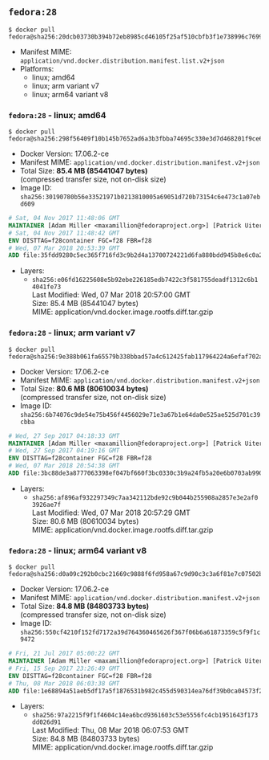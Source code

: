 ## `fedora:28`

```console
$ docker pull fedora@sha256:20dcb03730b394b72eb8985cd46105f25af510cbfb3f1e738996c7699915d29a
```

-	Manifest MIME: `application/vnd.docker.distribution.manifest.list.v2+json`
-	Platforms:
	-	linux; amd64
	-	linux; arm variant v7
	-	linux; arm64 variant v8

### `fedora:28` - linux; amd64

```console
$ docker pull fedora@sha256:298f56409f10b145b7652ad6a3b3fbba74695c330e3d7d468201f9ce68616d7c
```

-	Docker Version: 17.06.2-ce
-	Manifest MIME: `application/vnd.docker.distribution.manifest.v2+json`
-	Total Size: **85.4 MB (85441047 bytes)**  
	(compressed transfer size, not on-disk size)
-	Image ID: `sha256:30190780b56e33521971b0213810005a69051d720b73154c6e473c1a07ebd609`

```dockerfile
# Sat, 04 Nov 2017 11:48:06 GMT
MAINTAINER [Adam Miller <maxamillion@fedoraproject.org>] [Patrick Uiterwijk <patrick@puiterwijk.org>]
# Sat, 04 Nov 2017 11:48:42 GMT
ENV DISTTAG=f28container FGC=f28 FBR=f28
# Wed, 07 Mar 2018 20:53:39 GMT
ADD file:35fdd9280c5ec365f716fd3c9b2d4a13700724221d6fa880bdd945b8e6c0a236 in / 
```

-	Layers:
	-	`sha256:e06fd16225608e5b92ebe226185edb7422c3f581755deadf1312c6b14041fe73`  
		Last Modified: Wed, 07 Mar 2018 20:57:00 GMT  
		Size: 85.4 MB (85441047 bytes)  
		MIME: application/vnd.docker.image.rootfs.diff.tar.gzip

### `fedora:28` - linux; arm variant v7

```console
$ docker pull fedora@sha256:9e388b061fa65579b338bbad57a4c612425fab117964224a6efaf702a72d9d16
```

-	Docker Version: 17.06.2-ce
-	Manifest MIME: `application/vnd.docker.distribution.manifest.v2+json`
-	Total Size: **80.6 MB (80610034 bytes)**  
	(compressed transfer size, not on-disk size)
-	Image ID: `sha256:6b74076c9de54e75b456f4456029e71e3a67b1e64da0e525ae525d701c39cbba`

```dockerfile
# Wed, 27 Sep 2017 04:18:33 GMT
MAINTAINER [Adam Miller <maxamillion@fedoraproject.org>] [Patrick Uiterwijk <patrick@puiterwijk.org>]
# Wed, 27 Sep 2017 04:19:16 GMT
ENV DISTTAG=f28container FGC=f28 FBR=f28
# Wed, 07 Mar 2018 20:54:38 GMT
ADD file:3bc88de3a8777063398ef047bf660f3bc0330c3b9a24fb5a20e6b0703ab99095 in / 
```

-	Layers:
	-	`sha256:af896af932297349c7aa342112bde92c9b044b255908a2857e3e2af03926ae7f`  
		Last Modified: Wed, 07 Mar 2018 20:57:29 GMT  
		Size: 80.6 MB (80610034 bytes)  
		MIME: application/vnd.docker.image.rootfs.diff.tar.gzip

### `fedora:28` - linux; arm64 variant v8

```console
$ docker pull fedora@sha256:d0a09c292b0cbc21669c9888f6fd958a67c9d90c3c3a6f81e7c07502b6a61ca8
```

-	Docker Version: 17.06.2-ce
-	Manifest MIME: `application/vnd.docker.distribution.manifest.v2+json`
-	Total Size: **84.8 MB (84803733 bytes)**  
	(compressed transfer size, not on-disk size)
-	Image ID: `sha256:550cf4210f152fd7172a39d764360465626f367f06b6a61873359c5f9f1c9472`

```dockerfile
# Fri, 21 Jul 2017 05:00:22 GMT
MAINTAINER [Adam Miller <maxamillion@fedoraproject.org>] [Patrick Uiterwijk <patrick@puiterwijk.org>]
# Fri, 15 Sep 2017 23:26:49 GMT
ENV DISTTAG=f28container FGC=f28 FBR=f28
# Thu, 08 Mar 2018 06:03:38 GMT
ADD file:1e68894a51aeb5df17a5f1876531b982c455d590314ea76df39b0ca04573f2b1 in / 
```

-	Layers:
	-	`sha256:97a2215f9f1f4604c14ea6bcd9361603c53e5556fc4cb1951643f173dd026d91`  
		Last Modified: Thu, 08 Mar 2018 06:07:53 GMT  
		Size: 84.8 MB (84803733 bytes)  
		MIME: application/vnd.docker.image.rootfs.diff.tar.gzip
